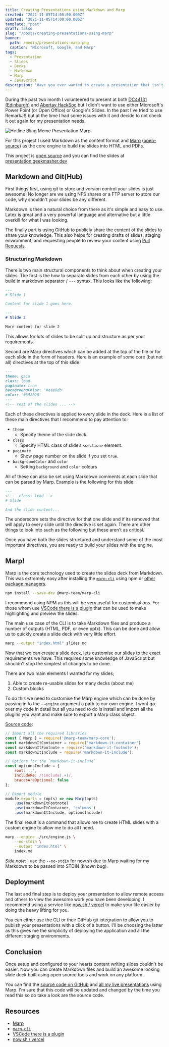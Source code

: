 ```yaml
---
title: Creating Presentations using Markdown and Marp
created: "2021-11-05T14:00:00.000Z"
updated: "2021-11-05T14:00:00.000Z"
template: "post"
draft: false
slug: "/posts/creating-presentations-using-marp"
banner:
  path: /media/presentations-marp.png
  caption: "Microsoft, Google, and Marp"
tags:
  - Presentation
  - Slides
  - Decks
  - Markdown
  - Marp
  - JavaScript
description: "Have you ever wanted to create a presentation that isn't a Power Point pptx or Google Sheet? Don't look any further then Markdown and Marp!"
---
```


During the past two month I volunteered to present at both [DC44131 (Edinburgh)](https://dc44131.org/) and [Abertay HackSoc](https://hacksoc.co.uk/) but I didn't want to use either Microsoft's Power Point (or Open Office) or Google's Slides.
In the past I've tried to use RemarkJS but at the time I had some issues with it and decide to not check it out again for my presentation needs.

![Hotline Bling Meme Presentation Marp](/media/memes/HotlineBling-Marp.jpg)

For this project I used Markdown as the content format and [Marp](https://marp.app/) ([open-source](https://github.com/marp-team/marp)) as the core engine to build the slides into HTML and PDFs.

This project is [open source](https://github.com/geekmasher/presentations) and you can find the slides at [presentation.geekmasher.dev](https://presentation.geekmasher.dev)


## Markdown and Git(Hub)

First things first, using git to store and version control your slides is just awesome!
No longer are we using NFS shares or a FTP server to store our code, why shouldn't your slides be any different.

Markdown is then a natural choice from there as it's simple and easy to use.
Latex is great and a very powerful language and alternative but a little overkill for what I was looking.

The finally part is using GitHub to publicly share the content of the slides to share your knowledge.
This also helps for creating drafts of slides, staging environment, and requesting people to review your content using [Pull Requests](https://docs.github.com/en/github/collaborating-with-pull-requests/reviewing-changes-in-pull-requests/about-pull-request-reviews).


### Structuring Markdown

There is two main structural components to think about when creating your slides.
The first is the how to separate slides from each other by using the build in markdown separator / `---` syntax.
This looks like the following:

```markdown
---
# Slide 1

Content for slide 1 goes here.

---
# Slide 2

More content for slide 2
```

This allows for lots of slides to be split up and structure as per your requirements.

Second are Marp directives which can be added at the top of the file or for each slide in the form of headers.
Here is an example of some core (but not all) directives at the top of this slide:

```markdown
---
theme: gaia
class: lead
paginate: true
backgroundColor: '#eae8db'
color: '#392020'
---
<!-- rest of the slides ... -->
```

Each of these directives is applied to every slide in the deck.
Here is a list of these main directives that I recommend to pay attention to:

- `theme`
  - Specify theme of the slide deck.
- `class`
  - Specify HTML class of slide’s `<section>` element.
- `paginate`
  - Show page number on the slide if you set `true`.
- `backgroundColor` and `color`
  - Setting `background` and `color` colours 


All of these can also be set using Markdown comments at each slide that can be parsed by Marp.
Example is the following for this slide:

```markdown
---
<!-- _class: lead -->
# Slide

And the slide content...
```

The underscore sets the directive for that one slide and if its removed that will apply to every slide until the directive is set again.
There are other things to look into such as the following but these aren't as critical.

Once you have both the slides structured and understand some of the most important directives, you are ready to build your slides with the engine. 


## Marp!

Marp is the core technology used to create the slides deck from Markdown.
This was extremely easy after installing the [`marp-cli`](https://github.com/marp-team/marp-cli) using npm or [other package managers](https://github.com/marp-team/marp-cli#use-package-manager).

```bash
npm install --save-dev @marp-team/marp-cli
```

I recommend using NPM as this will be very useful for customisations.
For those whom use [VSCode there is a plugin](https://marketplace.visualstudio.com/items?itemName=marp-team.marp-vscode) that can be used to make highlighting and preview the slides.

The main use case of the CLI is to take Markdown files and produce a number of outputs (HTML, PDF, or even pptx).
This can be done and allow us to quickly create a slide deck with very little effort.

```bash
marp --output "index.html" slides.md
```

Now that we can create a slide deck, lets customise our slides to the exact requirements we have.
This requires some knowledge of JavaScript but shouldn't stop the simplest of changes to be done.

There are two main elements I wanted for my slides;

1. Able to create re-usable slides for many decks (about me)
2. Custom blocks

To do this we need to customise the Marp engine which can be done by passing in to the `--engine` argument a path to our own engine.
I wont go over my code in detail but all you need to do is install and import all the plugins you want and make sure to export a Marp class object.

[Source code](https://github.com/GeekMasher/presentations/blob/main/src/engine.js):

```javascript
// Import all the required libraries
const { Marp } = require('@marp-team/marp-core');
const markdownItContainer = require('markdown-it-container')
const markdownItFootnote = require('markdown-it-footnote');
const markdownItInclude = require('markdown-it-include');

// Options for the `markdown-it-include`
const optionsInclude = {
    root: '.',
    includeRe: /!include(.+)/,
    bracesAreOptional: false
};

// Export module 
module.exports = (opts) => new Marp(opts)
    .use(markdownItFootnote)
    .use(markdownItContainer, 'columns')
    .use(markdownItInclude, optionsInclude)
```

The final result is a command that allows me to create HTML slides with a custom engine to allow me to do all I need.

```bash
marp --engine ./src/engine.js \
    --no-stdin \
    --output "index.html" \
    index.md
```

*Side note:* I use the `--no-stdin` for now.sh due to Marp waiting for my Markdown to be passed into STDIN (known bug).


## Deployment

The last and final step is to deploy your presentation to allow remote access and others to view the awesome work you have been developing.
I recommend using a service like [now.sh / vercel](https://now.sh) to make your life easier by doing the heavy lifting for you.

You can either use the CLI or their GitHub git integration to allow you to publish your presentations with a click of a button.
I'll be choosing the latter as this gives me the simplicity of deploying the application and all the different staging environments.


## Conclusion

Once setup and configured to your hearts content writing slides couldn't be easier.
Now you can create Markdown files and build an awesome looking slide deck built using open source tools and work on any platform. 

You can find the [source code on GitHub](https://github.com/GeekMasher/presentations) and [all my live presentations](https://presentations.geekmasher.dev/) using Marp.
I'm sure that this code will be updated and changed by the time you read this so do take a look are the source code.


## Resources

- [Marp](https://marp.app/)
- [`marp-cli`](https://github.com/marp-team/marp-cli)
- [VSCode there is a plugin](https://marketplace.visualstudio.com/items?itemName=marp-team.marp-vscode)
- [now.sh / vercel](https://now.sh)
